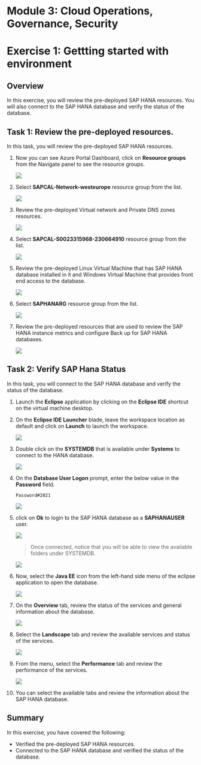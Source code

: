 # Module 3: Cloud Operations, Governance, Security

# Exercise 1:	Gettting started with environment

## Overview

In this exercise, you will review the pre-deployed SAP HANA resources. You will also connect to the SAP HANA database and verify the status of the database.

## Task 1: Review the pre-deployed resources.

In this task, you will review the pre-deployed SAP HANA resources.

1. Now you can see Azure Portal Dashboard, click on **Resource groups** from the Navigate panel to see the resource groups.

   ![](https://github.com/CloudLabsAI-Azure/AIW-SAP-on-Azure/blob/main/media/M2-Ex1-rg.png?raw=true)
   
1. Select **SAPCAL-Network-westeurope** resource group from the list.

   ![](https://github.com/CloudLabsAI-Azure/AIW-SAP-on-Azure/blob/main/media/M3-p2-Ex3-rg-1.png?raw=true)

1. Review the pre-deployed Virtual network and Private DNS zones resources.

   ![](https://github.com/CloudLabsAI-Azure/AIW-SAP-on-Azure/blob/main/media/M3-p2-Ex3-rg-2.png?raw=true)

1. Select **SAPCAL-S0023315968-230664910** resource group from the list.

   ![](https://github.com/CloudLabsAI-Azure/AIW-SAP-on-Azure/blob/main/media/M3-p2-Ex3-rg-3.png?raw=true)

1. Review the pre-deployed Linux Virtual Machine that has SAP HANA database installed in it and Windows Virtual Machine that provides front end access to the database.

   ![](https://github.com/CloudLabsAI-Azure/AIW-SAP-on-Azure/blob/main/media/M3-p2-Ex3-4.png?raw=true)

1. Select **SAPHANARG** resource group from the list.

   ![](https://github.com/CloudLabsAI-Azure/AIW-SAP-on-Azure/blob/main/media/M3-p2-Ex3-rg-5.png?raw=true)

1. Review the pre-deployed resources that are used to review the SAP HANA instance metrics and configure Back up for SAP HANA databases.

   ![](https://github.com/CloudLabsAI-Azure/AIW-SAP-on-Azure/blob/main/media/M3-p2-Ex3-rg-6.png?raw=true)

## Task 2: Verify SAP Hana Status 

In this task, you will connect to the SAP HANA database and verify the status of the database.
  
1. Launch the **Eclipse** application by clicking on the **Eclipse IDE** shortcut on the virtual machine desktop.  

1. On the **Eclipse IDE Launcher** blade, leave the workspace location as default and click on **Launch** to launch the workspace.

   ![](https://github.com/CloudLabsAI-Azure/AIW-SAP-on-Azure/blob/main/media/M3-p2-Ex1-hanastudio-1.png?raw=true)

1. Double click on the **SYSTEMDB** that is available under **Systems** to connect to the HANA database.

   ![](https://github.com/CloudLabsAI-Azure/AIW-SAP-on-Azure/blob/main/media/M3-p2-Ex1-hanastudio-4.1.png?raw=true)

1. On the **Database User Logon** prompt, enter the below value in the **Password** field.

   ```
   Password#2021
   ```

   ![](https://github.com/CloudLabsAI-Azure/AIW-SAP-on-Azure/blob/main/media/M3-p2-Ex1-hanastudio-5.1.png?raw=true)

1. click on **Ok** to login to the SAP HANA database as a **SAPHANAUSER** user.

   ![](https://github.com/CloudLabsAI-Azure/AIW-SAP-on-Azure/blob/main/media/M3-p2-Ex1-hanastudio-6.1.png?raw=true)

   > Once connected, notice that you will be able to view the available folders under SYSTEMDB.

   ![](https://github.com/CloudLabsAI-Azure/AIW-SAP-on-Azure/blob/main/media/M3-p2-Ex1-hanastudio-7.1.png?raw=true)

1. Now, select the **Java EE** icon from the left-hand side menu of the eclipse application to open the database.

   ![](https://github.com/CloudLabsAI-Azure/AIW-SAP-on-Azure/blob/main/media/M3-p2-Ex1-hanastudio-7.2.png?raw=true)

1. On the **Overview** tab, review the status of the services and general information about the database.

   ![](https://github.com/CloudLabsAI-Azure/AIW-SAP-on-Azure/blob/main/media/M3-p2-Ex1-hanastudio-10.1.png?raw=true)

1. Select the **Landscape** tab and review the available services and status of the services.

   ![](https://github.com/CloudLabsAI-Azure/AIW-SAP-on-Azure/blob/main/media/M3-p2-Ex1-hanastudio-8.1.png?raw=true)

1. From the menu, select the **Performance** tab and review the performance of the services.

   ![](https://github.com/CloudLabsAI-Azure/AIW-SAP-on-Azure/blob/main/media/M3-p2-Ex1-hanastudio-9.1.png?raw=true)  
   
1. You can select the available tabs and review the information about the SAP HANA database.

## Summary

In this exercise, you have covered the following:

   * Verified the pre-deployed SAP HANA resources.
   * Connected to the SAP HANA database and verified the status of the database.
